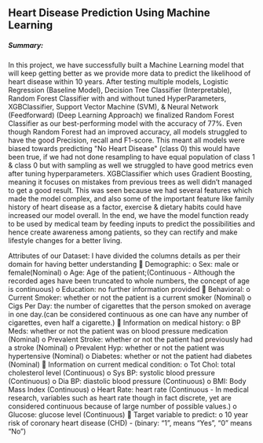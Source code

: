 ## Heart Disease Prediction Using Machine Learning 

##### Summary: 
In this project, we have successfully built a Machine Learning model that will keep getting better 
as we provide more data to predict the likelihood of heart disease within 10 years. 
After testing multiple models, Logistic Regression (Baseline Model), Decision Tree Classifier 
(Interpretable), Random Forest Classifier with and without tuned HyperParameters, XGBClassifier, 
Support Vector Machine (SVM), & Neural Network (Feedforward) (Deep Learning Approach) we 
finalized Random Forest Classifier as our best-performing model with the accuracy of 77%. 
Even though Random Forest had an improved accuracy, all models struggled to have the good 
Precision, recall and F1-score. This meant all models were biased towards predicting "No Heart 
Disease" (class 0) this would have been true, if we had not done resampling to have equal 
population of class 1 & class 0 but with sampling as well we struggled to have good metrics even 
after tuning hyperparameters. XGBClassifier which uses Gradient Boosting, meaning it focuses on 
mistakes from previous trees as well didn’t managed to get a good result. 
This was seen because we had several features which made the model complex, and also some of 
the important feature like family history of heart disease as a factor, exercise & dietary habits 
could have increased our model overall. 
In the end, we have the model function ready to be used by medical team by feeding inputs to 
predict the possibilities and hence create awareness among patients, so they can rectify and make 
lifestyle changes for a better living. 




Attributes of our Dataset: I have divided the columns details as per their domain for having better 
understanding 
 Demographic: 
    o Sex: male or female(Nominal) 
    o Age: Age of the patient;(Continuous - Although the recorded ages have been 
    truncated to whole numbers, the concept of age is continuous) 
    o Education: no further information provided 
 Behavioral: 
    o Current Smoker: whether or not the patient is a current smoker (Nominal) 
    o Cigs Per Day: the number of cigarettes that the person smoked on average in 
    one day.(can be considered continuous as one can have any number of 
    cigarettes, even half a cigarette.) 
 Information on medical history: 
    o BP Meds: whether or not the patient was on blood pressure medication 
    (Nominal) 
    o Prevalent Stroke: whether or not the patient had previously had a stroke 
    (Nominal) 
    o Prevalent Hyp: whether or not the patient was hypertensive (Nominal) 
    o Diabetes: whether or not the patient had diabetes (Nominal) 
 Information on current medical condition: 
    o Tot Chol: total cholesterol level (Continuous) 
    o Sys BP: systolic blood pressure (Continuous) 
    o Dia BP: diastolic blood pressure (Continuous) 
    o BMI: Body Mass Index (Continuous) 
    o Heart Rate: heart rate (Continuous - In medical research, variables such as 
    heart rate though in fact discrete, yet are considered continuous because of 
    large number of possible values.)
    o Glucose: glucose level (Continuous)
 Target variable to predict:
    o 10 year risk of coronary heart disease (CHD) - (binary: “1”, means “Yes”, “0” 
    means “No”)
